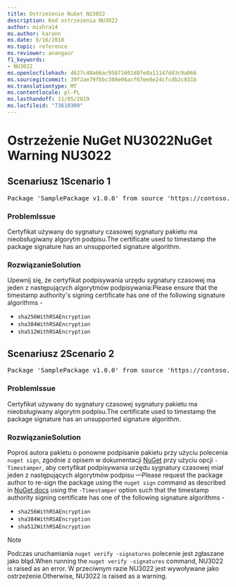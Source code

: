 ```yaml
---
title: Ostrzeżenie NuGet NU3022
description: Kod ostrzeżenia NU3022
author: mishra14
ms.author: karann
ms.date: 8/16/2018
ms.topic: reference
ms.reviewer: anangaur
f1_keywords:
- NU3022
ms.openlocfilehash: 4627c40a66ac95871601d8fe0a11147d43c9a066
ms.sourcegitcommit: 39f2ae79fbbc308e06acf67ee8e24cfcdb2c831b
ms.translationtype: MT
ms.contentlocale: pl-PL
ms.lasthandoff: 11/05/2019
ms.locfileid: "73610309"
---
```

# <a name="nuget-warning-nu3022"></a><span data-ttu-id="9c517-103">Ostrzeżenie NuGet NU3022</span><span class="sxs-lookup"><span data-stu-id="9c517-103">NuGet Warning NU3022</span></span>

## <a name="scenario-1"></a><span data-ttu-id="9c517-104">Scenariusz 1</span><span class="sxs-lookup"><span data-stu-id="9c517-104">Scenario 1</span></span>

<pre>Package 'SamplePackage v1.0.0' from source 'https://contoso.com/index.json': The primary signature's timestamp certificate has an unsupported signature algorithm.</pre>

### <a name="issue"></a><span data-ttu-id="9c517-105">Problem</span><span class="sxs-lookup"><span data-stu-id="9c517-105">Issue</span></span>

<span data-ttu-id="9c517-106">Certyfikat używany do sygnatury czasowej sygnatury pakietu ma nieobsługiwany algorytm podpisu.</span><span class="sxs-lookup"><span data-stu-id="9c517-106">The certificate used to timestamp the package signature has an unsupported signature algorithm.</span></span>


### <a name="solution"></a><span data-ttu-id="9c517-107">Rozwiązanie</span><span class="sxs-lookup"><span data-stu-id="9c517-107">Solution</span></span>

<span data-ttu-id="9c517-108">Upewnij się, że certyfikat podpisywania urzędu sygnatury czasowej ma jeden z następujących algorytmów podpisywania:</span><span class="sxs-lookup"><span data-stu-id="9c517-108">Please ensure that the timestamp authority's signing certificate has one of the following signature algorithms -</span></span> 
* `sha256WithRSAEncryption`
* `sha384WithRSAEncryption`
* `sha512WithRSAEncryption`



## <a name="scenario-2"></a><span data-ttu-id="9c517-109">Scenariusz 2</span><span class="sxs-lookup"><span data-stu-id="9c517-109">Scenario 2</span></span>

<pre>Package 'SamplePackage v1.0.0' from source 'https://contoso.com/index.json': The timestamp certificate has an unsupported signature algorithm (SHA1). The following algorithms are supported: SHA256RSA, SHA384RSA, SHA512RSA.</pre>

### <a name="issue"></a><span data-ttu-id="9c517-110">Problem</span><span class="sxs-lookup"><span data-stu-id="9c517-110">Issue</span></span>

<span data-ttu-id="9c517-111">Certyfikat używany do sygnatury czasowej sygnatury pakietu ma nieobsługiwany algorytm podpisu.</span><span class="sxs-lookup"><span data-stu-id="9c517-111">The certificate used to timestamp the package signature has an unsupported signature algorithm.</span></span>


### <a name="solution"></a><span data-ttu-id="9c517-112">Rozwiązanie</span><span class="sxs-lookup"><span data-stu-id="9c517-112">Solution</span></span>

<span data-ttu-id="9c517-113">Poproś autora pakietu o ponowne podpisanie pakietu przy użyciu polecenia `nuget sign`, zgodnie z opisem w dokumentacji [NuGet](https://docs.microsoft.com/nuget/create-packages/sign-a-package) przy użyciu opcji `-Timestamper`, aby certyfikat podpisywania urzędu sygnatury czasowej miał jeden z następujących algorytmów podpisu —</span><span class="sxs-lookup"><span data-stu-id="9c517-113">Please request the package author to re-sign the package using the `nuget sign` command as described in [NuGet docs](https://docs.microsoft.com/nuget/create-packages/sign-a-package) using the `-Timestamper` option such that the timestamp authority signing certificate has one of the following signature algorithms -</span></span>
* `sha256WithRSAEncryption`
* `sha384WithRSAEncryption`
* `sha512WithRSAEncryption`


> [!Note]
> <span data-ttu-id="9c517-114">Podczas uruchamiania `nuget verify -signatures` polecenie jest zgłaszane jako błąd.</span><span class="sxs-lookup"><span data-stu-id="9c517-114">When running the `nuget verify -signatures` command, NU3022 is raised as an error.</span></span> <span data-ttu-id="9c517-115">W przeciwnym razie NU3022 jest wywoływane jako ostrzeżenie.</span><span class="sxs-lookup"><span data-stu-id="9c517-115">Otherwise, NU3022 is raised as a warning.</span></span>